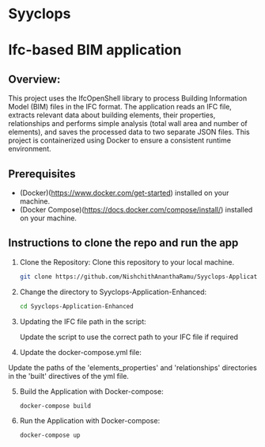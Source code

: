 # Syyclops
# Ifc-based BIM application

## Overview:
This project uses the IfcOpenShell library to process Building Information Model (BIM) files in the IFC format. The application reads an IFC file, extracts relevant data about building elements, their properties, relationships and performs simple analysis (total wall area and number of elements), and saves the processed data to two separate JSON files. This project is containerized using Docker to ensure a consistent runtime environment.

## Prerequisites
- (Docker)(https://www.docker.com/get-started) installed on your machine.
- (Docker Compose)(https://docs.docker.com/compose/install/) installed on your machine.
  
## Instructions to clone the repo and run the app

1.	Clone the Repository:
    Clone this repository to your local machine.
    ```sh
    git clone https://github.com/NishchithAnanthaRamu/Syyclops-Application-Enhanced_GitHub_Actions.git
    ```
    
2. Change the directory to Syyclops-Application-Enhanced:
    ``` sh
    cd Syyclops-Application-Enhanced
    ```
    
3.	Updating the IFC file path in the script:

    Update the script to use the correct path to your IFC file if required

4.	Update the docker-compose.yml file:

   Update the paths of the 'elements_properties' and 'relationships' directories in the 'built' directives of the yml file.

5.	Build the Application with Docker-compose:
    ```sh
    docker-compose build
    ```

6. Run the Application with Docker-compose:
   ``` sh
   docker-compose up
   ```



